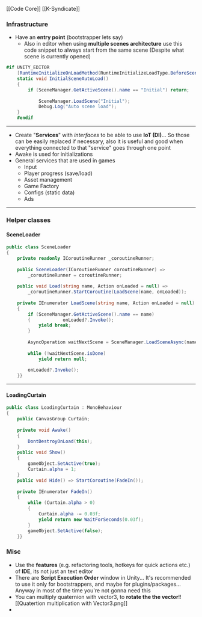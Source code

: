 [[Code Core]] [[K-Syndicate]]
### Infrastructure
- Have an **entry point** (bootstrapper lets say)
	- Also in editor when using **multiple scenes architecture** use this code snippet to always start from the same scene (Despite what scene is currently opened) 
``` c#
#if UNITY_EDITOR  
    [RuntimeInitializeOnLoadMethod(RuntimeInitializeLoadType.BeforeSceneLoad)]  
    static void InitialSceneAutoLoad()  
    {            
	    if (SceneManager.GetActiveScene().name == "Initial") return;  
            
            SceneManager.LoadScene("Initial");  
            Debug.Log("Auto scene load");  
    }
    #endif
```
---
- Create "**Services**" with *interfaces* to be able to use **IoT (DI)**... So those can be easily replaced if necessary, also it is useful and good when everything connected to that "service" goes through one point
- Awake is used for initializations
- General services that are used in games
	- Input
	- Player progress (save/load)
	- Asset management
	- Game Factory
	- Configs (static data)
	- Ads
---
### Helper classes
#### SceneLoader
``` c#
public class SceneLoader  
{  
    private readonly ICoroutineRunner _coroutineRunner;  
  
    public SceneLoader(ICoroutineRunner coroutineRunner) =>  
        _coroutineRunner = coroutineRunner;  
  
    public void Load(string name, Action onLoaded = null) =>  
        _coroutineRunner.StartCoroutine(LoadScene(name, onLoaded));  
  
    private IEnumerator LoadScene(string name, Action onLoaded = null)  
    {  
        if (SceneManager.GetActiveScene().name == name)  
        {            onLoaded?.Invoke();  
            yield break;  
        }        
        
        AsyncOperation waitNextScene = SceneManager.LoadSceneAsync(name);  
  
        while (!waitNextScene.isDone)  
            yield return null;  
  
        onLoaded?.Invoke();  
    }}
```
---
#### LoadingCurtain
``` c#
public class LoadingCurtain : MonoBehaviour  
{  
    public CanvasGroup Curtain;  
  
    private void Awake()  
    {        
	    DontDestroyOnLoad(this);  
    }  
    public void Show()  
    {        
	    gameObject.SetActive(true);  
        Curtain.alpha = 1;  
    }  
    public void Hide() => StartCoroutine(FadeIn());  
  
    private IEnumerator FadeIn()  
    {        
	    while (Curtain.alpha > 0)  
        {            
	        Curtain.alpha -= 0.03f;  
            yield return new WaitForSeconds(0.03f);  
        }  
        gameObject.SetActive(false);  
    }}
```
### Misc
- Use the **features** (e.g. refactoring tools, hotkeys for quick actions etc.) of **IDE**, its not just an text editor
- There are **Script Execution Order** window in Unity... It's recommended to use it only for bootstrappers, and maybe for plugins/packages... Anyway in most of the time you're not gonna need this
- You can multiply quaternion with vector3, to **rotate the the vector**!![[Quatertion multiplication with Vector3.png]]
- 